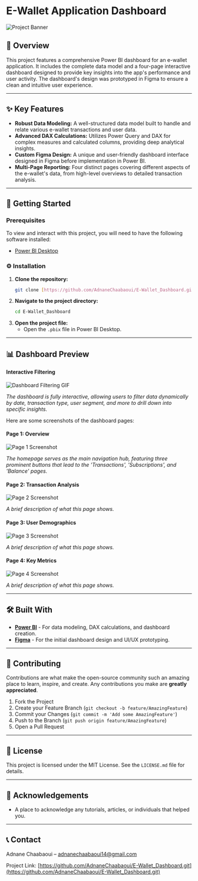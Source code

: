 # E-Wallet Application Dashboard

![Project Banner](https://placehold.co/800x200/f29100/FFFFFF?text=E-Wallet+Dashboard)

## 📖 Overview

This project features a comprehensive Power BI dashboard for an e-wallet application. It includes the complete data model and a four-page interactive dashboard designed to provide key insights into the app's performance and user activity. The dashboard's design was prototyped in Figma to ensure a clean and intuitive user experience.

---

## ✨ Key Features

* **Robust Data Modeling:** A well-structured data model built to handle and relate various e-wallet transactions and user data.
* **Advanced DAX Calculations:** Utilizes Power Query and DAX for complex measures and calculated columns, providing deep analytical insights.
* **Custom Figma Design:** A unique and user-friendly dashboard interface designed in Figma before implementation in Power BI.
* **Multi-Page Reporting:** Four distinct pages covering different aspects of the e-wallet's data, from high-level overviews to detailed transaction analysis.

---

## 🚀 Getting Started

### Prerequisites

To view and interact with this project, you will need to have the following software installed:

* [Power BI Desktop](https://powerbi.microsoft.com/en-us/desktop/)

### ⚙️ Installation

1.  **Clone the repository:**
    ```bash
    git clone [https://github.com/AdnaneChaabaoui/E-Wallet_Dashboard.git](https://github.com/AdnaneChaabaoui/E-Wallet_Dashboard.git)
    ```
2.  **Navigate to the project directory:**
    ```bash
    cd E-Wallet_Dashboard
    ```
3.  **Open the project file:**
    * Open the `.pbix` file in Power BI Desktop.

---

## 📊 Dashboard Preview

#### Interactive Filtering
![Dashboard Filtering GIF](https://placehold.co/600x400/CCCCCC/FFFFFF?text=Dashboard+Filtering+GIF)

*The dashboard is fully interactive, allowing users to filter data dynamically by date, transaction type, user segment, and more to drill down into specific insights.*

Here are some screenshots of the dashboard pages:

#### Page 1: Overview
![Page 1 Screenshot](https://placehold.co/600x400/CCCCCC/FFFFFF?text=Dashboard+Page+1)

*The homepage serves as the main navigation hub, featuring three prominent buttons that lead to the 'Transactions', 'Subscriptions', and 'Balance' pages.*

#### Page 2: Transaction Analysis
![Page 2 Screenshot](https://placehold.co/600x400/CCCCCC/FFFFFF?text=Dashboard+Page+2)

*A brief description of what this page shows.*

#### Page 3: User Demographics
![Page 3 Screenshot](https://placehold.co/600x400/CCCCCC/FFFFFF?text=Dashboard+Page+3)

*A brief description of what this page shows.*

#### Page 4: Key Metrics
![Page 4 Screenshot](https://placehold.co/600x400/CCCCCC/FFFFFF?text=Dashboard+Page+4)

*A brief description of what this page shows.*

---

## 🛠️ Built With

* **[Power BI](https://powerbi.microsoft.com/)** - For data modeling, DAX calculations, and dashboard creation.
* **[Figma](https://www.figma.com/)** - For the initial dashboard design and UI/UX prototyping.

---

## 🤝 Contributing

Contributions are what make the open-source community such an amazing place to learn, inspire, and create. Any contributions you make are **greatly appreciated**.

1.  Fork the Project
2.  Create your Feature Branch (`git checkout -b feature/AmazingFeature`)
3.  Commit your Changes (`git commit -m 'Add some AmazingFeature'`)
4.  Push to the Branch (`git push origin feature/AmazingFeature`)
5.  Open a Pull Request

---

## 📄 License

This project is licensed under the MIT License. See the `LICENSE.md` file for details.

---

## 🙏 Acknowledgements

* A place to acknowledge any tutorials, articles, or individuals that helped you.

---

## 📞 Contact

Adnane Chaabaoui – [adnanechaabaoui14@gmail.com](mailto:adnanechaabaoui14@gmail.com)

Project Link: [https://github.com/AdnaneChaabaoui/E-Wallet_Dashboard.git](https://github.com/AdnaneChaabaoui/E-Wallet_Dashboard.git)
